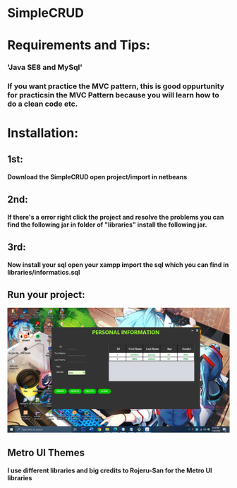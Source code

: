 # SimpleCRUD

<h1>Requirements and Tips: </h1>
<h3>'Java SE8 and MySql'</h3>
<h3>If you want practice the MVC pattern, this is good oppurtunity for practicsin the MVC Pattern because you will learn how to do a clean code etc.</h3>




<h1>Installation: </h1>
<h2>1st: </h2>
<h4>Download the SimpleCRUD open project/import in netbeans</h4>
<h2>2nd: </h2>
<h4>If there's a error right click the project and resolve the problems you can find the following jar in folder of "libraries" install the following jar.</h4>
<h2>3rd: </h2>
<h4>Now install your sql open your xampp import the sql which you can find in libraries/informatics.sql</h4>
<h2>Run your project: </h2>

![simplecrud](/images/1.png)

<h2>Metro UI Themes</h2>

<h4>I use different libraries and big credits to Rojeru-San for the Metro UI libraries</h4>
